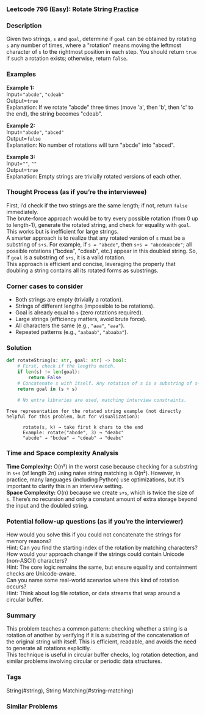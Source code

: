 ### Leetcode 796 (Easy): Rotate String [Practice](https://leetcode.com/problems/rotate-string)

### Description  
Given two strings, `s` and `goal`, determine if `goal` can be obtained by rotating `s` any number of times, where a "rotation" means moving the leftmost character of `s` to the rightmost position in each step. You should return `true` if such a rotation exists; otherwise, return `false`.

### Examples  

**Example 1:**  
Input=`"abcde"`, `"cdeab"`  
Output=`true`  
Explanation: If we rotate "abcde" three times (move 'a', then 'b', then 'c' to the end), the string becomes "cdeab".

**Example 2:**  
Input=`"abcde"`, `"abced"`  
Output=`false`  
Explanation: No number of rotations will turn "abcde" into "abced".

**Example 3:**  
Input=`""`, `""`  
Output=`true`  
Explanation: Empty strings are trivially rotated versions of each other.

### Thought Process (as if you’re the interviewee)  
First, I’d check if the two strings are the same length; if not, return `false` immediately.  
The brute-force approach would be to try every possible rotation (from 0 up to length-1), generate the rotated string, and check for equality with `goal`. This works but is inefficient for large strings.  
A smarter approach is to realize that any rotated version of `s` must be a substring of `s+s`. For example, if `s = "abcde"`, then `s+s = "abcdeabcde"`; all possible rotations ("bcdea", "cdeab", etc.) appear in this doubled string. So, if `goal` is a substring of `s+s`, it is a valid rotation.  
This approach is efficient and concise, leveraging the property that doubling a string contains all its rotated forms as substrings.

### Corner cases to consider  
- Both strings are empty (trivially a rotation).
- Strings of different lengths (impossible to be rotations).
- Goal is already equal to `s` (zero rotations required).
- Large strings (efficiency matters, avoid brute force).
- All characters the same (e.g., `"aaa"`, `"aaa"`).
- Repeated patterns (e.g., `"aabaab"`, `"abaaba"`).

### Solution

```python
def rotateString(s: str, goal: str) -> bool:
    # First, check if the lengths match.
    if len(s) != len(goal):
        return False
    # Concatenate s with itself. Any rotation of s is a substring of s+s.
    return goal in (s + s)

    # No extra libraries are used, matching interview constraints.
```

```
Tree representation for the rotated string example (not directly helpful for this problem, but for visualization):

      rotate(s, k) → take first k chars to the end
      Example: rotate("abcde", 3) → "deabc"
      "abcde" → "bcdea" → "cdeab" → "deabc"
```

### Time and Space complexity Analysis  
**Time Complexity:** O(n²) in the worst case because checking for a substring in `s+s` (of length 2n) using naive string matching is O(n²). However, in practice, many languages (including Python) use optimizations, but it’s important to clarify this in an interview setting.  
**Space Complexity:** O(n) because we create `s+s`, which is twice the size of `s`. There’s no recursion and only a constant amount of extra storage beyond the input and the doubled string.

### Potential follow-up questions (as if you’re the interviewer)  
How would you solve this if you could not concatenate the strings for memory reasons?  
Hint: Can you find the starting index of the rotation by matching characters?  
How would your approach change if the strings could contain Unicode (non-ASCII) characters?  
Hint: The core logic remains the same, but ensure equality and containment checks are Unicode-aware.  
Can you name some real-world scenarios where this kind of rotation occurs?  
Hint: Think about log file rotation, or data streams that wrap around a circular buffer.

### Summary  
This problem teaches a common pattern: checking whether a string is a rotation of another by verifying if it is a substring of the concatenation of the original string with itself. This is efficient, readable, and avoids the need to generate all rotations explicitly.  
This technique is useful in circular buffer checks, log rotation detection, and similar problems involving circular or periodic data structures.

### Tags
String(#string), String Matching(#string-matching)

### Similar Problems
